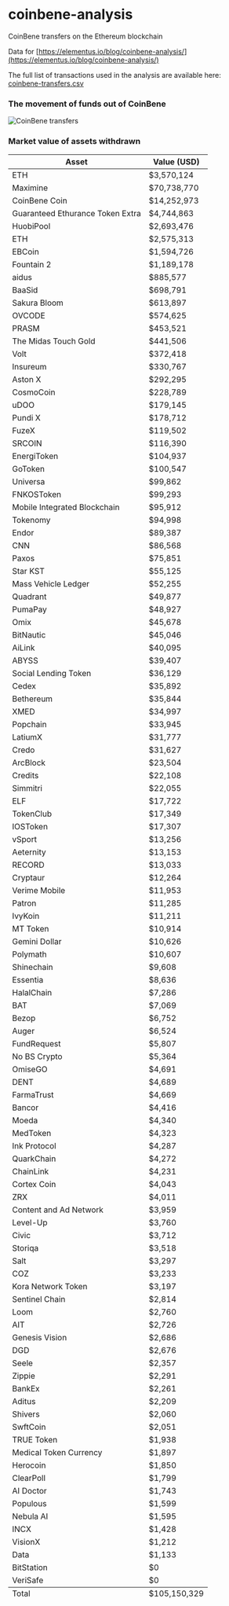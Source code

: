 # coinbene-analysis
CoinBene transfers on the Ethereum blockchain

Data for [https://elementus.io/blog/coinbene-analysis/](https://elementus.io/blog/coinbene-analysis/)

The full list of transactions used in the analysis are available here: [coinbene-transfers.csv](https://github.com/elementus-io/coinbene-analysis/blob/master/coinbene-transfers.csv)

### The movement of funds out of CoinBene

![CoinBene transfers](https://github.com/elementus-io/coinbene-analysis/blob/master/coinbene-ethereum-unusual.png)


### Market value of assets withdrawn

<table>
  <thead>
  <tr>
    <th>Asset</th>
    <th>Value (USD)</th>
  </tr>
  </thead>
  <tbody>
<tr ><td>ETH</td><td>$3,570,124</td></tr>
<tr><td>Maximine</td><td>$70,738,770</td></tr>
<tr><td>CoinBene Coin</td><td>$14,252,973</td></tr>
<tr><td>Guaranteed Ethurance Token Extra</td><td>$4,744,863</td></tr>
<tr><td>HuobiPool</td><td>$2,693,476</td></tr>
<tr><td>ETH</td><td>$2,575,313</td></tr>
<tr><td>EBCoin</td><td>$1,594,726</td></tr>
<tr><td>Fountain 2</td><td>$1,189,178</td></tr>
<tr><td>aidus</td><td>$885,577</td></tr>
<tr><td>BaaSid</td><td>$698,791</td></tr>
<tr><td>Sakura Bloom</td><td>$613,897</td></tr>
<tr><td>OVCODE</td><td>$574,625</td></tr>
<tr><td>PRASM</td><td>$453,521</td></tr>
<tr><td>The Midas Touch Gold</td><td>$441,506</td></tr>
<tr><td>Volt</td><td>$372,418</td></tr>
<tr><td>Insureum</td><td>$330,767</td></tr>
<tr><td>Aston X</td><td>$292,295</td></tr>
<tr><td>CosmoCoin</td><td>$228,789</td></tr>
<tr><td>uDOO</td><td>$179,145</td></tr>
<tr><td>Pundi X</td><td>$178,712</td></tr>
<tr><td>FuzeX</td><td>$119,502</td></tr>
<tr><td>SRCOIN</td><td>$116,390</td></tr>
<tr><td>EnergiToken</td><td>$104,937</td></tr>
<tr><td>GoToken</td><td>$100,547</td></tr>
<tr><td>Universa</td><td>$99,862</td></tr>
<tr><td>FNKOSToken</td><td>$99,293</td></tr>
<tr><td>Mobile Integrated Blockchain</td><td>$95,912</td></tr>
<tr><td>Tokenomy</td><td>$94,998</td></tr>
<tr><td>Endor</td><td>$89,387</td></tr>
<tr><td>CNN</td><td>$86,568</td></tr>
<tr><td>Paxos</td><td>$75,851</td></tr>
<tr><td>Star KST</td><td>$55,125</td></tr>
<tr><td>Mass Vehicle Ledger</td><td>$52,255</td></tr>
<tr><td>Quadrant</td><td>$49,877</td></tr>
<tr><td>PumaPay</td><td>$48,927</td></tr>
<tr><td>Omix</td><td>$45,678</td></tr>
<tr><td>BitNautic</td><td>$45,046</td></tr>
<tr><td>AiLink</td><td>$40,095</td></tr>
<tr><td>ABYSS</td><td>$39,407</td></tr>
<tr><td>Social Lending Token</td><td>$36,129</td></tr>
<tr><td>Cedex</td><td>$35,892</td></tr>
<tr><td>Bethereum</td><td>$35,844</td></tr>
<tr><td>XMED</td><td>$34,997</td></tr>
<tr><td>Popchain</td><td>$33,945</td></tr>
<tr><td>LatiumX</td><td>$31,777</td></tr>
<tr><td>Credo</td><td>$31,627</td></tr>
<tr><td>ArcBlock</td><td>$23,504</td></tr>
<tr><td>Credits</td><td>$22,108</td></tr>
<tr><td>Simmitri</td><td>$22,055</td></tr>
<tr><td>ELF</td><td>$17,722</td></tr>
<tr><td>TokenClub</td><td>$17,349</td></tr>
<tr><td>IOSToken</td><td>$17,307</td></tr>
<tr><td>vSport</td><td>$13,256</td></tr>
<tr><td>Aeternity</td><td>$13,153</td></tr>
<tr><td>RECORD</td><td>$13,033</td></tr>
<tr><td>Cryptaur</td><td>$12,264</td></tr>
<tr><td>Verime Mobile</td><td>$11,953</td></tr>
<tr><td>Patron</td><td>$11,285</td></tr>
<tr><td>IvyKoin</td><td>$11,211</td></tr>
<tr><td>MT Token</td><td>$10,914</td></tr>
<tr><td>Gemini Dollar</td><td>$10,626</td></tr>
<tr><td>Polymath</td><td>$10,607</td></tr>
<tr><td>Shinechain</td><td>$9,608</td></tr>
<tr><td>Essentia</td><td>$8,636</td></tr>
<tr><td>HalalChain</td><td>$7,286</td></tr>
<tr><td>BAT</td><td>$7,069</td></tr>
<tr><td>Bezop</td><td>$6,752</td></tr>
<tr><td>Auger</td><td>$6,524</td></tr>
<tr><td>FundRequest</td><td>$5,807</td></tr>
<tr><td>No BS Crypto</td><td>$5,364</td></tr>
<tr><td>OmiseGO</td><td>$4,691</td></tr>
<tr><td>DENT</td><td>$4,689</td></tr>
<tr><td>FarmaTrust</td><td>$4,669</td></tr>
<tr><td>Bancor</td><td>$4,416</td></tr>
<tr><td>Moeda</td><td>$4,340</td></tr>
<tr><td>MedToken</td><td>$4,323</td></tr>
<tr><td>Ink Protocol</td><td>$4,287</td></tr>
<tr><td>QuarkChain</td><td>$4,272</td></tr>
<tr><td>ChainLink</td><td>$4,231</td></tr>
<tr><td>Cortex Coin</td><td>$4,043</td></tr>
<tr><td>ZRX</td><td>$4,011</td></tr>
<tr><td>Content and Ad Network</td><td>$3,959</td></tr>
<tr><td>Level-Up</td><td>$3,760</td></tr>
<tr><td>Civic</td><td>$3,712</td></tr>
<tr><td>Storiqa</td><td>$3,518</td></tr>
<tr><td>Salt</td><td>$3,297</td></tr>
<tr><td>COZ</td><td>$3,233</td></tr>
<tr><td>Kora Network Token</td><td>$3,197</td></tr>
<tr><td>Sentinel Chain</td><td>$2,814</td></tr>
<tr><td>Loom</td><td>$2,760</td></tr>
<tr><td>AIT</td><td>$2,726</td></tr>
<tr><td>Genesis Vision</td><td>$2,686</td></tr>
<tr><td>DGD</td><td>$2,676</td></tr>
<tr><td>Seele</td><td>$2,357</td></tr>
<tr><td>Zippie</td><td>$2,291</td></tr>
<tr><td>BankEx</td><td>$2,261</td></tr>
<tr><td>Aditus</td><td>$2,209</td></tr>
<tr><td>Shivers</td><td>$2,060</td></tr>
<tr><td>SwftCoin</td><td>$2,051</td></tr>
<tr><td>TRUE Token</td><td>$1,938</td></tr>
<tr><td>Medical Token Currency</td><td>$1,897</td></tr>
<tr><td>Herocoin</td><td>$1,850</td></tr>
<tr><td>ClearPoll</td><td>$1,799</td></tr>
<tr><td>AI Doctor</td><td>$1,743</td></tr>
<tr><td>Populous</td><td>$1,599</td></tr>
<tr><td>Nebula AI</td><td>$1,595</td></tr>
<tr><td>INCX</td><td>$1,428</td></tr>
<tr><td>VisionX</td><td>$1,212</td></tr>
<tr><td>Data</td><td>$1,133</td></tr>
<tr><td>BitStation</td><td>$0</td></tr>
<tr><td>VeriSafe</td><td>$0</td></tr>
</tbody>
  <tfoot>
<tr ><td>Total</td><td>$105,150,329</td></tr>
</tfoot>
</table>


